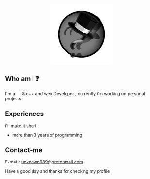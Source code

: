 <p align=center><img width=200 height=200 src="images/logo.png" /></p>

## Who am i ❓
I'm a <img width=16 height=16 src="https://logos-download.com/wp-content/uploads/2016/10/Python_logo_icon.png"> & c++ and web Developer , currently i'm working on personal projects

## Experiences
i'll make it short
* more than 3 years of programming

## Contact-me

E-mail : <a href="mailto:unknown989@protonmail.com">unknown989@protonmail.com</a>


Have a good day and thanks for checking my profile
